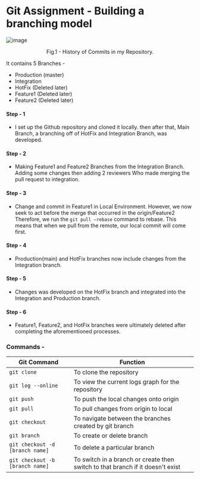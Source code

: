 # Git Assignment - Building a branching model

![image](https://user-images.githubusercontent.com/123494344/214637468-d4d7f284-ecb4-43c1-b419-dff57ee12090.png)
<p align = "center">
Fig.1 - History of Commits in my Repository.
</p>

It contains 5 Branches - 
- Production (master)
- Integration
- HotFix (Deleted later) 
- Feature1 (Deleted later)
- Feature2 (Deleted later)
#### Step - 1
- I set up the Github repository and cloned it locally. then after that, Main Branch, a branching off of HotFix and Integration Branch, was developed.
#### Step - 2
- Making Feature1 and Feature2 Branches from the Integration Branch. Adding some changes then adding 2 reviewers Who made merging the pull request to integration.
#### Step - 3
- Change and commit in Feature1 in Local Environment. However, we now seek to act before the merge that occurred in the origin/Feature2 Therefore, we run the `git pull —rebase` command to rebase. This means that when we pull from the remote, our local commit will come first.
#### Step - 4
- Production(main) and HotFix branches now include changes from the Integration branch.
#### Step - 5
- Changes was developed on the HotFix branch and integrated into the Integration and Production branch.
#### Step - 6
- Feature1, Feature2, and HotFix branches were ultimately deleted after completing the aforementioned processes.
### Commands - 
   | Git Command  | Function |
   | ------------- | ------------- |
   |`git clone` | To clone the repository|
   |`git log --online` | To view the current logs graph for the repository|
   |`git push` | To push the local changes onto origin|
   |`git pull` | To pull changes from origin to local|
   |`git checkout` | To navigate between the branches created by git branch| 
   |`git branch` | To create or delete branch|
   |`git checkout -d [branch name]` | To delete a particular branch|
   |`git checkout -b [branch name]` | To switch in a branch or create then switch to that branch if it doesn't exist|


